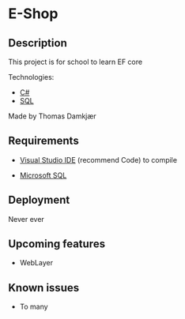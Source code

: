 # E-Shop 

## Description

This project is for school to learn EF core

Technologies: 
* <a href="https://learn.microsoft.com/en-us/dotnet/csharp/" target="_blank">C#</a>
* <a href="https://www.microsoft.com/en-us/sql-server/sql-server-downloads" target="_blank">SQL</a>

Made by Thomas Damkjær

## Requirements

* <a href="https://code.visualstudio.com/" target="_blank">Visual Studio IDE</a> (recommend Code) to compile

* <a href="https://www.microsoft.com/en-us/sql-server/sql-server-downloads" target="_blank">Microsoft SQL</a>

## Deployment

Never ever

## Upcoming features

* WebLayer

## Known issues

* To many
